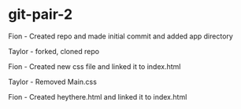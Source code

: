 # git-pair-2

Fion - Created repo and made initial commit and added app directory

Taylor - forked, cloned repo

Fion - Created new css file and linked it to index.html

Taylor - Removed Main.css 

Fion - Created heythere.html and linked it to index.html
